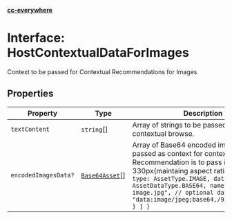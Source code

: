 [**cc-everywhere**](../../../../../index.md)

<HorizontalLine />

# Interface: HostContextualDataForImages

Context to be passed for Contextual Recommendations for Images

## Properties

| Property | Type | Description |
| ------ | ------ | ------ |
| `textContent` | `string`[] | Array of strings to be passed as context for contextual browse. |
| `encodedImagesData?` | [`Base64Asset`](../../asset-types/type-aliases/base64-asset.md)[] | Array of Base64 encoded images to be passed as context for contextual browse. Recommendation is to pass image of width 330px(maintaing aspect ratio) e.g. `{ [ { type: AssetType.IMAGE, dataType: AssetDataType.BASE64, name: "example-image.jpg", // optional data: "data:image/jpeg;base64,/9j/4AAQSkZJRg.. } ] }` |
